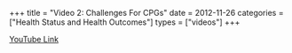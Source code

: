 +++
title = "Video 2: Challenges For CPGs"
date = 2012-11-26
categories = ["Health Status and Health Outcomes"]
types = ["videos"]
+++

[YouTube Link](https://www.youtube.com/watch?v=ADomVDZecGI)
